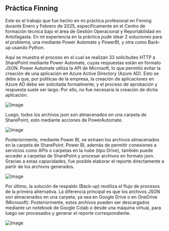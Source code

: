 ##  Práctica Finning

Este es el trabajo que fue hecho en mi práctica profesional en Finning durante Enero y Febrero de 2025, específicamente en el Centro de formación técnica bajo el área de Gestión Operacional y Reportabilidad en Antofagasta. En mi experiencia en la práctica pude idear 2 soluciones para el problema, una mediante Power Automate y PowerBI, y otra como Back-up usando Python.

Aquí se muestra el proceso en el cual se realizan 33 solicitudes HTTP a SharePoint mediante Power Automate, cuyas respuestas están en formato JSON. Power Automate utiliza la API de Microsoft, lo que permitió evitar la creación de una aplicación en Azure Active Directory (Azure AD). Esto se debe a que, por políticas de la empresa, la creación de aplicaciones en Azure AD debe ser solicitada formalmente, y el proceso de aprobación y respuesta suele ser largo. Por ello, no fue necesaria la creación de dicha aplicación.

![Image](https://github.com/user-attachments/assets/7317877e-5af7-41d0-b937-55d05b429fd6)

Luego, todos los archivos json son almacenados en una carpeta de SharePoint, esto mediante acciones de PowerAutomate.

![Image](https://github.com/user-attachments/assets/9a4b162f-911e-4cc5-9c1a-30135c2670c5)

Posteriormente, mediante Power BI, se extraen los archivos almacenados en la carpeta de SharePoint. Power BI, además de permitir conexiones a servicios como APIs o carpetas en la nube (tipo Drive), también puede acceder a carpetas de SharePoint y procesar archivos en formato json. Gracias a estas capacidades, fue posible elaborar el reporte directamente a partir de los archivos generados.

![Image](https://github.com/user-attachments/assets/f5464419-54e9-4c33-b8eb-ccafca40e7ab)

Por último, la solución de respaldo (Back-up) reutiliza el flujo de procesos de la primera alternativa. La diferencia principal es que los archivos JSON son almacenados en una carpeta, ya sea en Google Drive o en OneDrive (Microsoft). Posteriormente, estos archivos pueden ser descargados mediante un notebook de Google Colab o desde una máquina virtual, para luego ser procesados y generar el reporte correspondiente.

![Image](https://github.com/user-attachments/assets/87c55fd2-12e7-4570-b8f0-4b7145f8d833)
